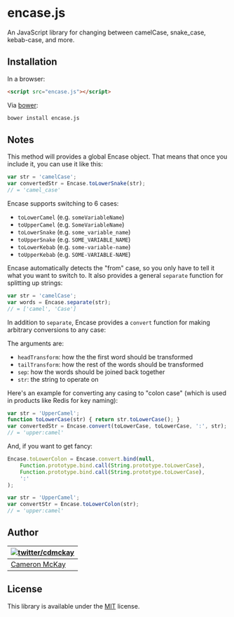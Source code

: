 # encase.js

An JavaScript library for changing between camelCase, snake_case, kebab-case, and more.  

## Installation

In a browser:

```html
<script src="encase.js"></script>
```

Via [bower](http://bower.io/):

```bash
bower install encase.js
```

## Notes

This method will provides a global Encase object. That means that once you include it, you can use it like this:

```javascript
var str = 'camelCase';
var convertedStr = Encase.toLowerSnake(str);
// = 'camel_case'
```

Encase supports switching to 6 cases:

* `toLowerCamel` (e.g. `someVariableName`)
* `toUpperCamel` (e.g. `SomeVariableName`)
* `toLowerSnake` (e.g. `some_variable_name`)
* `toUpperSnake` (e.g. `SOME_VARIABLE_NAME`)
* `toLowerKebab` (e.g. `some-variable-name`)
* `toUpperKebab` (e.g. `SOME-VARIABLE-NAME`)

Encase automatically detects the "from" case, so you only have to tell it what you want to switch to. It also provides
a general `separate` function for splitting up strings:

```javascript
var str = 'camelCase';
var words = Encase.separate(str);
// = ['camel', 'Case']
```

In addition to `separate`, Encase provides a `convert` function for making arbitrary conversions to any case:

The arguments are:

* `headTransform`: how the the first word should be transformed
* `tailTransform`: how the rest of the words should be transformed
* `sep`: how the words should be joined back together
* `str`: the string to operate on

Here's an example for converting any casing to "colon case" (which is used in products like Redis for key naming):

```javascript
var str = 'UpperCamel';
function toLowerCase(str) { return str.toLowerCase(); }
var convertedStr = Encase.convert(toLowerCase, toLowerCase, ':', str);
// = 'upper:camel'
```

And, if you want to get fancy:

```javascript
Encase.toLowerColon = Encase.convert.bind(null, 
    Function.prototype.bind.call(String.prototype.toLowerCase),
    Function.prototype.bind.call(String.prototype.toLowerCase),
    ':'
);

var str = 'UpperCamel';
var convertStr = Encase.toLowerColon(str);
// = 'upper:camel'
```

## Author

| [![twitter/cdmckay](https://gravatar.com/avatar/b181c028e6b51d408450e12ab68bf25c?s=70)](https://twitter.com/cdmckay "Follow @cdmckay on Twitter") |
|---|
| [Cameron McKay](https://cdmckay.org/) |

## License

This library is available under the [MIT](http://opensource.org/licenses/mit-license.php) license.

